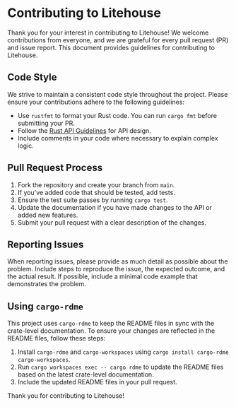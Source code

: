 # Contributing to Litehouse

Thank you for your interest in contributing to Litehouse! We welcome contributions from everyone, and we are grateful for every pull request (PR) and issue report. This document provides guidelines for contributing to Litehouse.

## Code Style

We strive to maintain a consistent code style throughout the project. Please ensure your contributions adhere to the following guidelines:

- Use `rustfmt` to format your Rust code. You can run `cargo fmt` before submitting your PR.
- Follow the [Rust API Guidelines](https://rust-lang.github.io/api-guidelines/) for API design.
- Include comments in your code where necessary to explain complex logic.

## Pull Request Process

1. Fork the repository and create your branch from `main`.
2. If you've added code that should be tested, add tests.
3. Ensure the test suite passes by running `cargo test`.
4. Update the documentation if you have made changes to the API or added new features.
5. Submit your pull request with a clear description of the changes.

## Reporting Issues

When reporting issues, please provide as much detail as possible about the problem. Include steps to reproduce the issue, the expected outcome, and the actual result. If possible, include a minimal code example that demonstrates the problem.

## Using `cargo-rdme`

This project uses `cargo-rdme` to keep the README files in sync with the crate-level documentation. To ensure your changes are reflected in the README files, follow these steps:

1. Install `cargo-rdme` and `cargo-workspaces` using `cargo install cargo-rdme cargo-workspaces`.
2. Run `cargo workspaces exec -- cargo rdme` to update the README files based on the latest crate-level documentation.
3. Include the updated README files in your pull request.

Thank you for contributing to Litehouse!

